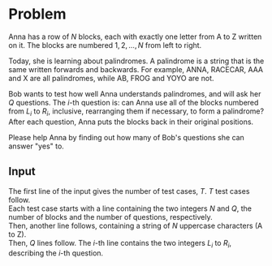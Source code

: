 # Problem

Anna has a row of $N$ blocks, each with exactly one letter from A to Z written on it. The blocks are numbered $1, 2, ..., N$ from left to right.

Today, she is learning about palindromes. A palindrome is a string that is the same written forwards and backwards. For example, ANNA, RACECAR, AAA and X are all palindromes, while AB, FROG and YOYO are not.

Bob wants to test how well Anna understands palindromes, and will ask her $Q$ questions. The $i$-th question is: can Anna use all of the blocks numbered from $L_i$ to $R_i$, inclusive, rearranging them if necessary, to form a palindrome? After each question, Anna puts the blocks back in their original positions.

Please help Anna by finding out how many of Bob's questions she can answer "yes" to.

## Input

The first line of the input gives the number of test cases, $T$. $T$ test cases follow.  
Each test case starts with a line containing the two integers $N$ and $Q$, the number of blocks and the number of questions, respectively.  
Then, another line follows, containing a string of $N$ uppercase characters (A to Z).  
Then, $Q$ lines follow. The $i$-th line contains the two integers $L_i$ to $R_i$, describing the $i$-th question.
